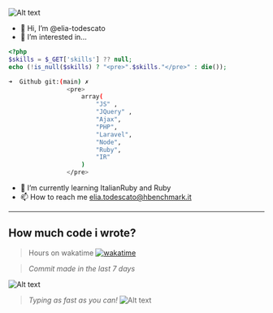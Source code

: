 ![Alt text](https://gifdb.com/images/high/rick-and-morty-robot-thank-you-8qgu52r5oui6ajkz.gif)
- 👋 Hi, I’m @elia-todescato
- 👀 I’m interested in...
```PHP
<?php
$skills = $_GET['skills'] ?? null;
echo (!is_null($skills) ? "<pre>".$skills."</pre>" : die());
```
```BASH
➜  Github git:(main) ✗ 
                <pre>
                    array(
                        "JS" ,
                        "JQuery" ,
                        "Ajax",
                        "PHP",
                        "Laravel",
                        "Node",
                        "Ruby",
                        "IR"
                    )
                </pre>
```
- 🌱 I’m currently learning ItalianRuby and Ruby
- 📫 How to reach me elia.todescato@hbenchmark.it
---
## How much code i wrote?

> Hours on wakatime
[![wakatime](https://wakatime.com/badge/user/5c186f10-199e-4b87-9466-cdf23181970b/project/e971664b-c668-4ea3-8197-1b26c473449a.svg)](https://wakatime.com/badge/user/5c186f10-199e-4b87-9466-cdf23181970b/project/e971664b-c668-4ea3-8197-1b26c473449a)

> _Commit made in the last 7 days_

![Alt text](https://wakatime.com/share/@5c186f10-199e-4b87-9466-cdf23181970b/58a2848c-4053-4cb7-8044-d5212034faf8.svg)

> _Typing as fast as you can!_
  ![Alt text](https://wakatime.com/share/@5c186f10-199e-4b87-9466-cdf23181970b/95383251-e4a8-4fad-989f-a6ce30da24db.svg)
